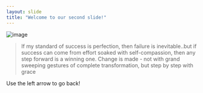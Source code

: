 ```yaml
---
layout: slide
title: "Welcome to our second slide!"
---
```

![image](https://user-images.githubusercontent.com/103905871/171635862-051e7b7b-907e-4489-9ef0-d43aa0b73862.png)

> If my standard of success is perfection, then failure is inevitable..but if success can come from effort soaked with self-compassion, then any step forward is a winning one. Change is made - not with grand sweeping gestures of complete transformation, but step by step with grace

Use the left arrow to go back!
